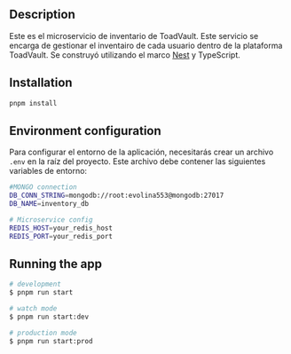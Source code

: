 ## Description

Este es el microservicio de inventario de ToadVault. Este servicio se encarga de gestionar el inventairo de cada usuario dentro de la plataforma ToadVault. Se construyó utilizando el marco [Nest](https://github.com/nestjs/nest) y TypeScript.

## Installation

```bash
pnpm install
```

## Environment configuration

Para configurar el entorno de la aplicación, necesitarás crear un archivo `.env` en la raíz del proyecto. Este archivo debe contener las siguientes variables de entorno:

```bash
#MONGO connection
DB_CONN_STRING=mongodb://root:evolina553@mongodb:27017
DB_NAME=inventory_db

# Microservice config
REDIS_HOST=your_redis_host
REDIS_PORT=your_redis_port
```

## Running the app

```bash
# development
$ pnpm run start

# watch mode
$ pnpm run start:dev

# production mode
$ pnpm run start:prod
```

